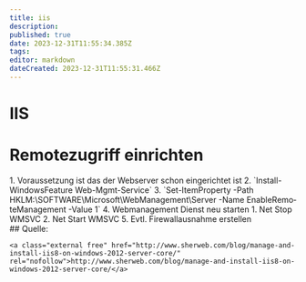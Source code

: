 ```yaml
---
title: iis
description: 
published: true
date: 2023-12-31T11:55:34.385Z
tags: 
editor: markdown
dateCreated: 2023-12-31T11:55:31.466Z
---
```


# IIS

# <span class="mw-headline" id="bkmrk-remotezugriff-einric-1">Remotezugriff einrichten</span>

<div class="vector-body" id="bkmrk-voraussetzung-ist-da"><div class="mw-body-content mw-content-ltr" dir="ltr" lang="de"><div class="mw-parser-output">1. Voraussetzung ist das der Webserver schon eingerichtet ist
2. `Install-WindowsFeature Web-Mgmt-Service`
3. `Set-ItemProperty -Path HKLM:\SOFTWARE\Microsoft\WebManagement\Server -Name EnableRemoteManagement -Value 1`
4. Webmanagement Dienst neu starten 
    1. Net Stop WMSVC
    2. Net Start WMSVC
5. Evtl. Firewallausnahme erstellen

</div></div></div>## <span class="mw-headline" id="bkmrk-quelle%3A-1">Quelle:</span>

```
<a class="external free" href="http://www.sherweb.com/blog/manage-and-install-iis8-on-windows-2012-server-core/" rel="nofollow">http://www.sherweb.com/blog/manage-and-install-iis8-on-windows-2012-server-core/</a>
```